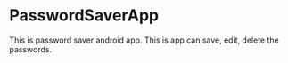 # PasswordSaverApp
This is password saver android app. This is app can save, edit, delete the passwords.
